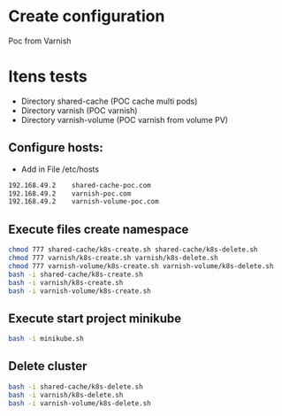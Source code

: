 # Create configuration

Poc from Varnish

# Itens tests
- Directory shared-cache (POC cache multi pods)
- Directory varnish (POC varnish)
- Directory varnish-volume (POC varnish from volume PV)


## Configure hosts:
- Add in File /etc/hosts

```sh
192.168.49.2	shared-cache-poc.com
192.168.49.2	varnish-poc.com
192.168.49.2	varnish-volume-poc.com
```

## Execute files create namespace 

```sh
chmod 777 shared-cache/k8s-create.sh shared-cache/k8s-delete.sh
chmod 777 varnish/k8s-create.sh varnish/k8s-delete.sh
chmod 777 varnish-volume/k8s-create.sh varnish-volume/k8s-delete.sh
bash -i shared-cache/k8s-create.sh
bash -i varnish/k8s-create.sh
bash -i varnish-volume/k8s-create.sh
```

## Execute start project minikube

```sh
bash -i minikube.sh
```

## Delete cluster

```sh
bash -i shared-cache/k8s-delete.sh
bash -i varnish/k8s-delete.sh
bash -i varnish-volume/k8s-delete.sh
```
